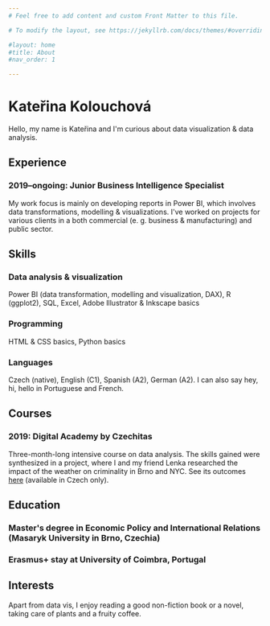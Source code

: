 ```yaml
---
# Feel free to add content and custom Front Matter to this file.

# To modify the layout, see https://jekyllrb.com/docs/themes/#overriding-theme-defaults

#layout: home
#title: About
#nav_order: 1

---
```

# Kateřina Kolouchová

Hello, my name is Kateřina and I'm curious about data visualization & data analysis.

## Experience

### 2019–ongoing: Junior Business Intelligence Specialist

My work focus is mainly on developing reports in Power BI, which involves data transformations, modelling & visualizations. I've worked on projects for various clients in a both commercial (e. g. business & manufacturing) and public sector.

## Skills

### Data analysis & visualization

Power BI (data transformation, modelling and visualization, DAX), R (ggplot2), SQL, Excel, Adobe Illustrator & Inkscape basics

### Programming

HTML & CSS basics, Python basics

### Languages

Czech (native), English (C1), Spanish (A2), German (A2). I can also say hey, hi, hello in Portuguese and French. 

## Courses

### 2019: Digital Academy by Czechitas

Three-month-long intensive course on data analysis. The skills gained were synthesized in a project, where I and my friend Lenka researched the impact of the weather on criminality in Brno and NYC. See its outcomes [here](https://dabrno.blogspot.com/2019/06/kolouchova-tomesova.html) (available in Czech only).

## Education

### Master's degree in Economic Policy and International Relations (Masaryk University in Brno, Czechia)

### Erasmus+ stay at University of Coimbra, Portugal

## Interests

Apart from data vis, I enjoy reading a good non-fiction book or a novel, taking care of plants and a fruity coffee.
